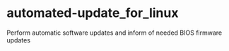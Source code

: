 # automated-update_for_linux
Perform automatic software updates and inform of needed BIOS firmware updates
